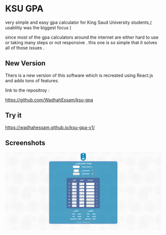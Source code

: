 # KSU GPA
very simple and easy gpa calculator for King Saud University students,( usablitiy was the biggest focus ) 


since most of the gpa calculators around the internet are either hard to use or taking many steps or not responsive . this one is so simple that it solves all of those issues .

## New Version
Thers is a new version of this software which is recreated using React.js and adds tons of features. 

link to the repositroy : 

https://github.com/WadhahEssam/ksu-gpa


## Try it
https://wadhahessam.github.io/ksu-gpa-v1/


## Screenshots



![alt text](https://github.com/WadhahEssam/ksu-gpa-v1/blob/master/ksu-gpa-image.png)
